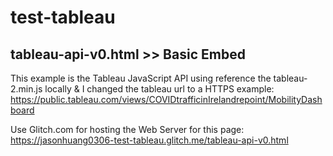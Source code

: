 # test-tableau

## tableau-api-v0.html >> Basic Embed

This example is the Tableau JavaScript API using reference the tableau-2.min.js locally &
I changed the tableau url to a HTTPS example: 
https://public.tableau.com/views/COVIDtrafficinIrelandrepoint/MobilityDashboard
      
Use Glitch.com for hosting the Web Server for this page:
https://jasonhuang0306-test-tableau.glitch.me/tableau-api-v0.html
